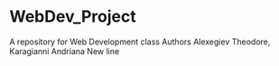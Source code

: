 # WebDev_Project
A repository for Web Development class
Authors
Alexegiev Theodore, Karagianni Andriana
New line
